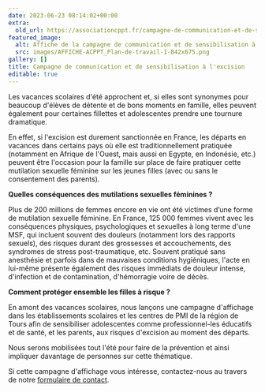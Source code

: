 ```yaml
---
date: 2023-06-23 08:14:02+00:00
extra:
  old_url: https://associationcppt.fr/campagne-de-communication-et-de-sensibilisation-a-lexcision/
featured_image:
  alt: Affiche de la campagne de communication et de sensibilisation à l'excision
  src: images/AFFICHE-ACPPT_Plan-de-travail-1-842x675.png
gallery: []
title: Campagne de communication et de sensibilisation à l'excision
editable: true
---
```

Les vacances scolaires d'été approchent et, si elles sont synonymes pour beaucoup d'élèves de détente et de bons moments en famille, elles peuvent également pour certaines fillettes et adolescentes prendre une tournure dramatique.

En effet, si l'excision est durement sanctionnée en France, les départs en vacances dans certains pays où elle est traditionnellement pratiquée (notamment en Afrique de l'Ouest, mais aussi en Egypte, en Indonésie, etc.) peuvent être l'occasion pour la famille sur place de faire pratiquer cette mutilation sexuelle féminine sur les jeunes filles (avec ou sans le consentement des parents).

**Quelles conséquences des mutilations sexuelles féminines ?**

Plus de 200 millions de femmes encore en vie ont été victimes d’une forme de mutilation sexuelle féminine. En France, 125 000 femmes vivent avec les conséquences physiques, psychologiques et sexuelles à long terme d'une MSF, qui incluent souvent des douleurs (notamment lors des rapports sexuels), des risques durant des grossesses et accouchements, des syndromes de stress post-traumatique, etc. Souvent pratiqué sans anesthésie et parfois dans de mauvaises conditions hygiéniques, l'acte en lui-même présente également des risques immédiats de douleur intense, d'infection et de contamination, d'hémorragie voire de décès.

**Comment protéger ensemble les filles à risque ?**

En amont des vacances scolaires, nous lançons une campagne d'affichage dans les établissements scolaires et les centres de PMI de la région de Tours afin de sensibiliser adolescentes comme professionnel-les éducatifs et de santé, et les parents, aux risques d'excision au moment des départs.

Nous serons mobilisées tout l'été pour faire de la prévention et ainsi impliquer davantage de personnes sur cette thématique.

Si cette campagne d'affichage vous intéresse, contactez-nous au travers de notre [formulaire de contact](https://associationcppt.fr/#contact).
